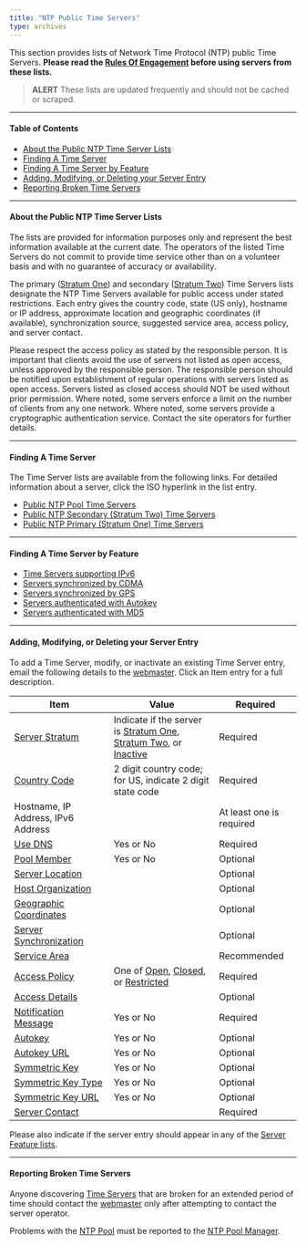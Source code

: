 ```yaml
---
title: "NTP Public Time Servers"
type: archives
---
```


This section provides lists of Network Time Protocol (NTP) public Time Servers. **Please read the [Rules Of Engagement](/support/servers/rulesofengagement) before using servers from these lists.**

> **ALERT** These lists are updated frequently and should not be cached or scraped.

* * *

#### Table of Contents

* [About the Public NTP Time Server Lists](#about-the-public-ntp-time-server-lists)
* [Finding A Time Server](#finding-a-time-server)
* [Finding A Time Server by Feature](#finding-a-time-server-by-feature)
* [Adding, Modifying, or Deleting your Server Entry](#adding-modifying-or-deleting-your-server-entry)
* [Reporting Broken Time Servers](#reporting-broken-time-servers)

* * *

#### About the Public NTP Time Server Lists

The lists are provided for information purposes only and represent the best information available at the current date. The operators of the listed Time Servers do not commit to provide time service other than on a volunteer basis and with no guarantee of accuracy or availability.

The primary ([Stratum One](/support/servers/stratumonetimeservers)) and secondary ([Stratum Two](/support/servers/stratumtwotimeservers)) Time Servers lists designate the NTP Time Servers available for public access under stated restrictions. Each entry gives the country code, state (US only), hostname or IP address, approximate location and geographic coordinates (if available), synchronization source, suggested service area, access policy, and server contact.

Please respect the access policy as stated by the responsible person. It is important that clients avoid the use of servers not listed as open access, unless approved by the responsible person. The responsible person should be notified upon establishment of regular operations with servers listed as open access. Servers listed as closed access should NOT be used without prior permission. Where noted, some servers enforce a limit on the number of clients from any one network. Where noted, some servers provide a cryptographic authentication service. Contact the site operators for further details.

* * *

#### Finding A Time Server

The Time Server lists are available from the following links. For detailed information about a server, click the ISO hyperlink in the list entry.

*   [Public NTP Pool Time Servers](/support/servers/ntppoolservers)
*   [Public NTP Secondary (Stratum Two) Time Servers](/support/servers/stratumtwotimeservers)
*   [Public NTP Primary (Stratum One) Time Servers](/support/servers/stratumonetimeservers)

* * *

#### Finding A Time Server by Feature

* [Time Servers supporting IPv6](/support/servers/publictimeserver000638)
* [Servers synchronized by CDMA](/support/servers/serverssynchronizedbycdma)
* [Servers synchronized by GPS](/support/servers/serverssynchronizedbygps)
* [Servers authenticated with Autokey](/support/servers/serversauthenticatedwithautokey)
* [Servers authenticated with MD5](/support/servers/serversauthenticatedwithmd5)

* * *

#### Adding, Modifying, or Deleting your Server Entry

To add a Time Server, modify, or inactivate an existing Time Server entry, email the following details to the [webmaster](mailto:webmaster@nwtime.org). Click an Item entry for a full description.

| Item | Value | Required |
| ----- | ----- | ----- |
| [Server Stratum](/support/servers/serverstratum) | Indicate if the server is [Stratum One](/support/servers/stratumonetimeservers), [Stratum Two](/support/servers/stratumtwotimeservers), or [Inactive](/support/servers/inactivetimeservers) | Required |
| [Country Code](/support/servers/countrycode) | 2 digit country code; for US, indicate 2 digit state code | Required |
| Hostname, IP Address, IPv6 Address | | At least one is required |
| [Use DNS](/support/servers/usedns) | Yes or No | Required |
| [Pool Member](/support/servers/poolmember) | Yes or No | Optional |
| [Server Location](/support/servers/serverlocation) | | Optional |
| [Host Organization](/support/servers/hostorganization) | | Optional |
| [ Geographic Coordinates](/support/servers/geographiccoordinates) |  | Optional |
| [Server Synchronization](/support/servers/serversynchronization) | | Optional |
| [Service Area](/support/servers/servicearea) | | Recommended |
| [Access Policy](/support/servers/accesspolicy) | One of [Open](/support/servers/openaccess), [Closed](/support/servers/closedaccess), or [Restricted](/support/servers/restrictedaccess) | Required |
| [Access Details](/support/servers/accessdetails) |  | Optional |
| [Notification Message](/support/servers/notificationmessage) | Yes or No | Required |
| [Autokey](/support/servers/autokey) | Yes or No | Optional |
| [Autokey URL](/support/servers/autokeyurl) | Yes or No | Optional |
| [Symmetric Key](/support/servers/symmetrickey) | Yes or No | Optional |
| [Symmetric Key Type](/support/servers/symmetrickeytype) | Yes or No | Optional |
| [Symmetric Key URL](/support/servers/symmetrickeyurl) | Yes or No | Optional |
| [Server Contact](/support/servers/servercontact) | | Required  |

Please also indicate if the server entry should appear in any of the [Server Feature lists](#finding-a-time-server-by-feature).

* * *

#### Reporting Broken Time Servers

Anyone discovering [Time Servers](/support/servers/timeserver) that are broken for an extended period of time should contact the [webmaster](mailto:webmaster@nwtime.org) only after attempting to contact the server operator.

Problems with the [NTP Pool](/support/servers/ntppoolservers) must be reported to the [NTP Pool Manager](mailto:ask@ntp.org).